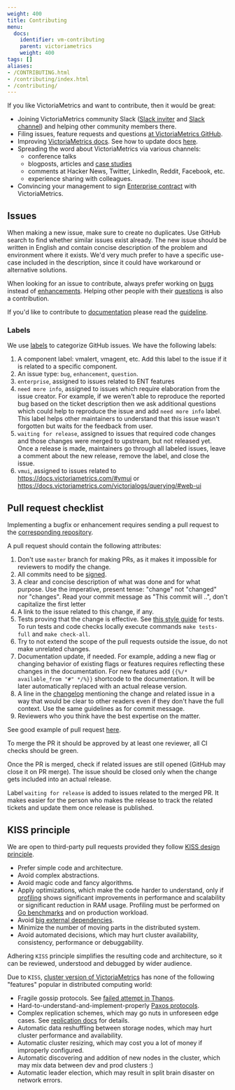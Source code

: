 ```yaml
---
weight: 400
title: Contributing
menu:
  docs:
    identifier: vm-contributing
    parent: victoriametrics
    weight: 400
tags: []
aliases:
- /CONTRIBUTING.html
- /contributing/index.html
- /contributing/
---
```

If you like VictoriaMetrics and want to contribute, then it would be great:

- Joining VictoriaMetrics community Slack ([Slack inviter](https://slack.victoriametrics.com/) and [Slack channel](https://victoriametrics.slack.com/))
  and helping other community members there.
- Filing issues, feature requests and questions [at VictoriaMetrics GitHub](https://github.com/VictoriaMetrics/VictoriaMetrics/issues).
- Improving [VictoriaMetrics docs](https://docs.victoriametrics.com/). See how to update docs [here](https://docs.victoriametrics.com/#documentation).
- Spreading the word about VictoriaMetrics via various channels:
  - conference talks
  - blogposts, articles and [case studies](https://github.com/VictoriaMetrics/VictoriaMetrics/blob/master/docs/CaseStudies.md)
  - comments at Hacker News, Twitter, LinkedIn, Reddit, Facebook, etc.
  - experience sharing with colleagues.
- Convincing your management to sign [Enterprise contract](https://docs.victoriametrics.com/enterprise/) with VictoriaMetrics.

## Issues

When making a new issue, make sure to create no duplicates. Use GitHub search to find whether similar issues exist already.
The new issue should be written in English and contain concise description of the problem and environment where it exists.
We'd very much prefer to have a specific use-case included in the description, since it could have workaround or alternative solutions.

When looking for an issue to contribute, always prefer working on [bugs](https://github.com/VictoriaMetrics/VictoriaMetrics/issues?q=is%3Aopen+is%3Aissue+label%3Abug)
instead of [enhancements](https://github.com/VictoriaMetrics/VictoriaMetrics/issues?q=is%3Aopen+is%3Aissue+label%3Aenhancement). 
Helping other people with their [questions](https://github.com/VictoriaMetrics/VictoriaMetrics/issues?q=is%3Aopen+is%3Aissue+label%3Aquestion) is also a contribution.

If you'd like to contribute to [documentation](https://github.com/VictoriaMetrics/VictoriaMetrics/tree/master/docs) please
read the [guideline](https://docs.victoriametrics.com/#documentation).

### Labels

We use [labels](https://docs.github.com/en/issues/using-labels-and-milestones-to-track-work/managing-labels) 
to categorize GitHub issues. We have the following labels:
1. A component label: vmalert, vmagent, etc. Add this label to the issue if it is related to a specific component.
1. An issue type: `bug`, `enhancement`, `question`.
1. `enterprise`, assigned to issues related to ENT features
1. `need more info`, assigned to issues which require elaboration from the issue creator.
  For example, if we weren't able to reproduce the reported bug based on the ticket description then we ask additional
  questions which could help to reproduce the issue and add `need more info` label. This label helps other maintainers
  to understand  that this issue wasn't forgotten but waits for the feedback from user.
1. `waiting for release`, assigned to issues that required code changes and those changes were merged to upstream, but not released yet.
  Once a release is made, maintainers go through all labeled issues, leave a comment about the new release, remove the label, and close the issue.
1. `vmui`, assigned to issues related to https://docs.victoriametrics.com/#vmui or https://docs.victoriametrics.com/victorialogs/querying/#web-ui

## Pull request checklist

Implementing a bugfix or enhancement requires sending a pull request to the [corresponding repository](https://github.com/orgs/VictoriaMetrics/repositories).

A pull request should contain the following attributes:
1. Don't use `master` branch for making PRs, as it makes it impossible for reviewers to modify the change.
1. All commits need to be [signed](https://docs.github.com/en/authentication/managing-commit-signature-verification/signing-commits).
1. A clear and concise description of what was done and for what purpose. Use the imperative, present tense: "change" not "changed" nor "changes". 
   Read your commit message as "This commit will ..", don't capitalize the first letter
1. A link to the issue related to this change, if any.
1. Tests proving that the change is effective. See [this style guide](https://itnext.io/f-tests-as-a-replacement-for-table-driven-tests-in-go-8814a8b19e9e) for tests.
   To run tests and code checks locally execute commands `make tests-full` and `make check-all`.
1. Try to not extend the scope of the pull requests outside the issue, do not make unrelated changes.
1. Documentation update, if needed. For example, adding a new flag or changing behavior of existing flags or features 
   requires reflecting these changes in the documentation. For new features add `{{%/* available_from "#" */%}}` shortcode
   to the documentation. It will be later automatically replaced with an actual release version.
1. A line in the [changelog](https://docs.victoriametrics.com/changelog/#tip) mentioning the change and related issue in a way
  that would be clear to other readers even if they don't have the full context. Use the same guidelines as for commit message.
1. Reviewers who you think have the best expertise on the matter.

See good example of pull request [here](https://github.com/VictoriaMetrics/VictoriaMetrics/pull/6487).

To merge the PR it should be approved by at least one reviewer, all CI checks should be green.

Once the PR is merged, check if related issues are still opened (GitHub may close it on PR merge).
The issue should be closed only when the change gets included into an actual release.

Label `waiting for release` is added to issues related to the merged PR. It makes easier for the person who makes the release 
to track the related tickets and update them once release is published.

## KISS principle

We are open to third-party pull requests provided they follow [KISS design principle](https://en.wikipedia.org/wiki/KISS_principle).

- Prefer simple code and architecture.
- Avoid complex abstractions.
- Avoid magic code and fancy algorithms.
- Apply optimizations, which make the code harder to understand, only if [profiling](https://docs.victoriametrics.com/#profiling)
  shows significant improvements in performance and scalability or significant reduction in RAM usage.
  Profiling must be performed on [Go benchmarks](https://pkg.go.dev/testing#hdr-Benchmarks) and on production workload.
- Avoid [big external dependencies](https://medium.com/@valyala/stripping-dependency-bloat-in-victoriametrics-docker-image-983fb5912b0d).
- Minimize the number of moving parts in the distributed system.
- Avoid automated decisions, which may hurt cluster availability, consistency, performance or debuggability.

Adhering `KISS` principle simplifies the resulting code and architecture, so it can be reviewed, understood and debugged by wider audience.

Due to `KISS`, [cluster version of VictoriaMetrics](https://docs.victoriametrics.com/cluster-victoriametrics/) has none of the following "features" popular in distributed computing world:

- Fragile gossip protocols. See [failed attempt in Thanos](https://github.com/improbable-eng/thanos/blob/030bc345c12c446962225221795f4973848caab5/docs/proposals/completed/201809_gossip-removal.md).
- Hard-to-understand-and-implement-properly [Paxos protocols](https://www.quora.com/In-distributed-systems-what-is-a-simple-explanation-of-the-Paxos-algorithm).
- Complex replication schemes, which may go nuts in unforeseen edge cases. See [replication docs](https://docs.victoriametrics.com/cluster-victoriametrics/#replication-and-data-safety) for details.
- Automatic data reshuffling between storage nodes, which may hurt cluster performance and availability.
- Automatic cluster resizing, which may cost you a lot of money if improperly configured.
- Automatic discovering and addition of new nodes in the cluster, which may mix data between dev and prod clusters :)
- Automatic leader election, which may result in split brain disaster on network errors.

